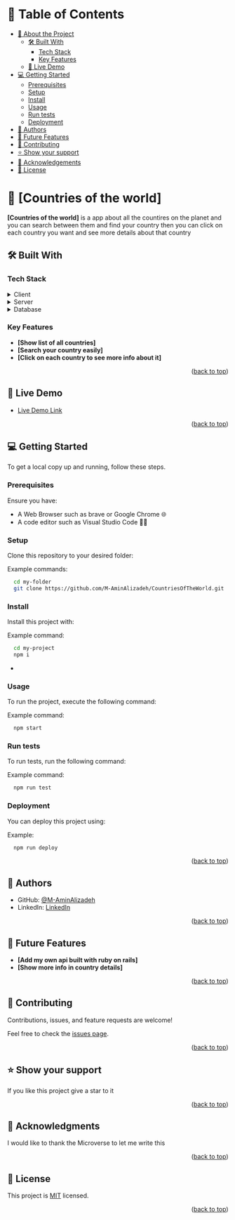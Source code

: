 <!-- TABLE OF CONTENTS -->

# 📗 Table of Contents

- [📖 About the Project](#about-project)
  - [🛠 Built With](#built-with)
    - [Tech Stack](#tech-stack)
    - [Key Features](#key-features)
  - [🚀 Live Demo](#live-demo)
- [💻 Getting Started](#getting-started)
  - [Prerequisites](#prerequisites)
  - [Setup](#setup)
  - [Install](#install)
  - [Usage](#usage)
  - [Run tests](#run-tests)
  - [Deployment](#deployment)
- [👥 Authors](#authors)
- [🔭 Future Features](#future-features)
- [🤝 Contributing](#contributing)
- [⭐️ Show your support](#support)
- [🙏 Acknowledgements](#acknowledgements)
- [📝 License](#license)

<!-- PROJECT DESCRIPTION -->

# 📖 [Countries of the world] <a name="about-project"></a>

**[Countries of the world]** is a app about all the countires on the planet and you can
search between them and find your country then you can click on each country you want and 
see more details about that country

## 🛠 Built With <a name="built-with"></a>

### Tech Stack <a name="tech-stack"></a>

<details>
  <summary>Client</summary>
  <ul>
    <li><a href="https://reactjs.org/">React.js</a></li>
    <li><a href="https://reactjs.org/">Redux/toolkit</a></li>
  </ul>
</details>

<details>
  <summary>Server</summary>
  <ul>
  </ul>
</details>

<details>
<summary>Database</summary>
  <ul>
  </ul>
</details>

<!-- Features -->

### Key Features <a name="key-features"></a>

- **[Show list of all countries]**
- **[Search your country easily]**
- **[Click on each country to see more info about it]**

<p align="right">(<a href="#readme-top">back to top</a>)</p>

<!-- LIVE DEMO -->

## 🚀 Live Demo <a name="live-demo"></a>

- [Live Demo Link](https://m-aminalizadeh.github.io/CountriesOfTheWorld/)

<p align="right">(<a href="#readme-top">back to top</a>)</p>

<!-- GETTING STARTED -->

## 💻 Getting Started <a name="getting-started"></a>

To get a local copy up and running, follow these steps.

### Prerequisites

Ensure you have:

- A Web Browser such as brave or Google Chrome 🌐
- A code editor such as Visual Studio Code 👨‍💻

### Setup

Clone this repository to your desired folder:


Example commands:

```sh
  cd my-folder
  git clone https://github.com/M-AminAlizadeh/CountriesOfTheWorld.git
```

### Install

Install this project with:


Example command:

```sh
  cd my-project
  npm i
```
-

### Usage

To run the project, execute the following command:


Example command:

```sh
  npm start
```

### Run tests

To run tests, run the following command:


Example command:

```sh
  npm run test
```

### Deployment

You can deploy this project using:


Example:

```sh
  npm run deploy
```


<p align="right">(<a href="#readme-top">back to top</a>)</p>

<!-- AUTHORS -->

## 👥 Authors <a name="authors"></a>

- GitHub: [@M-AminAlizadeh](https://github.com/M-AminAlizadeh)
- LinkedIn: [LinkedIn](https://www.linkedin.com/in/m-amin-alizadeh/)

<p align="right">(<a href="#readme-top">back to top</a>)</p>

<!-- FUTURE FEATURES -->

## 🔭 Future Features <a name="future-features"></a>

-  **[Add my own api built with ruby on rails]**
-  **[Show more info in country details]**

<p align="right">(<a href="#readme-top">back to top</a>)</p>

<!-- CONTRIBUTING -->

## 🤝 Contributing <a name="contributing"></a>

Contributions, issues, and feature requests are welcome!

Feel free to check the [issues page](https://github.com/M-AminAlizadeh/CountriesOfTheWorld/issues).

<p align="right">(<a href="#readme-top">back to top</a>)</p>

<!-- SUPPORT -->

## ⭐️ Show your support <a name="support"></a>

If you like this project give a star to it

<p align="right">(<a href="#readme-top">back to top</a>)</p>

<!-- ACKNOWLEDGEMENTS -->

## 🙏 Acknowledgments <a name="acknowledgements"></a>


I would like to thank the Microverse to let me write this

<p align="right">(<a href="#readme-top">back to top</a>)</p>

<!-- LICENSE -->

## 📝 License <a name="license"></a>

This project is [MIT](./LICENSE) licensed.

<p align="right">(<a href="#readme-top">back to top</a>)</p>